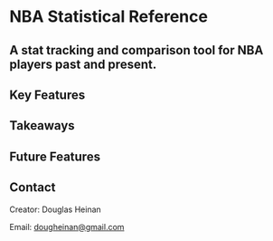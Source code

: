 # NBA Statistical Reference
## A stat tracking and comparison tool for NBA players past and present.

[comment]: <> (This project is a demo outdoor enthusiast guide. The notion is that this would be a family-friendly resource for hikers )

[comment]: <> (and backpackers looking for community feedback and other information about the trails of western Montana and the gear )

[comment]: <> (necessary to hike them. Users are able to contribute trail photos, reviews, comments, find good prices on gear, get directions to local )

[comment]: <> (trailheads and more.)

[comment]: <> (This website can be accessed at [douglasheinan.com/tamarack-treks]&#40;http://douglasheinan.com/tamarack-treks&#41;.)

[comment]: <> (![Screen shot of web page]&#40;README_IMG/scrn_shot.png&#41;)

## Key Features

[comment]: <> (**Languages/technologies:** HTML, CSS, Javascript, Python, Flask, Jinja, SQLite, Bootstrap)

[comment]: <> (This project was written mostly in Python. I wanted to create a fairly straightforward web app that utilized a number)

[comment]: <> (of my skills. To that end: )

[comment]: <> (* I utilized Flask's Application Factory pattern to create a multi-page web application)

[comment]: <> (* I used the flask-login library to create standard user and admin functionality such as logins, profiles, and admin oversight)

[comment]: <> (* I created an effective Python full-text search engine with ranked results from scratch)

[comment]: <> (* I used SQLite to create a database to store all gear and trail related information on my site)

[comment]: <> (* Using the Beautiful Soup library, I created a constantly running web scraper to automate database updates)

[comment]: <> (* I designed each web page using original CSS code and some Bootstrap)

## Takeaways

[comment]: <> (This is the first completely original, fully functional application I've ever made and, as such, there were *a lot* of)

[comment]: <> (hard lessons learned. )

[comment]: <> (* Password reset tokens were necessary, but I had never worked with them before. Figuring out how to implement them on )

[comment]: <> (the fly was a challenge.)

[comment]: <> (* I'm extremely proud of the search engine I've built from the ground up. I haven't built a search engine before, so my )

[comment]: <> (solution was to create a module that takes a user-input string, turns that string into a list, cleans each word )

[comment]: <> (in the list, and iterates through every entry in the database, )

[comment]: <> (looking for matches. The module ranks the matches with a point system and arranges the list of returned results )

[comment]: <> (from high to low.)

[comment]: <> (* I also created a program that automated the deletion of old/unnecessary image files and updated the prices of gear )

[comment]: <> (items featured on the site. This was very time consuming because I tried a number of different approaches before )

[comment]: <> (finding a solution. The solution I landed on was to create a whole new process that ran concurrently with the )

[comment]: <> (main app.)

[comment]: <> (* I used this project as an opportunity to improve my CSS comprehension. Instead of relying heavily on Bootstrap like )

[comment]: <> (I have in the past, I implemented original CSS solutions to personalize my site. )

[comment]: <> (* I found Flask's Application Factory formula a little hard to wrap my head around at first. Having used it )

[comment]: <> (extensively in this project, many of its weird idiosyncrasies are now second nature to me.)

## Future Features

[comment]: <> (* Add user-ratings to gear and trail pages)

[comment]: <> (* Allow users to DM or otherwise connect with each other outside of comment fields)

[comment]: <> (* Add campsite listings and user reviews)

[comment]: <> (* Add component that takes in user filters to recommend campsite or hiking trail locations)

[comment]: <> (* Replace admin created reviews with user reviews)

## Contact
Creator: Douglas Heinan

Email: dougheinan@gmail.com
